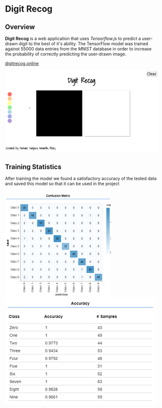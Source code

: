 # Digit Recog

## Overview
**Digit Recog** is a web application that uses *Tensorflow.js* to predict a user-drawn digit to the best of it's ability. The TensorFlow model was trained against 55000 data entries from the *MNIST* database in order to increase the probability of correctly predicting the user-drawn image. 

[digitrecog.online](http://digitrecog.online)

<p align="center">
  <img src="/readme/model.gif">
</p>

## Training Statistics
After training the model we found a satisfactory accuracy of the tested data and saved this model so that it can be used in the project
<p float="left">
  <img src="/readme/matrix.png" width="350" height="350" />
  <img src="/readme/accuracy.png" width= "500" height="350"/>
</p?
